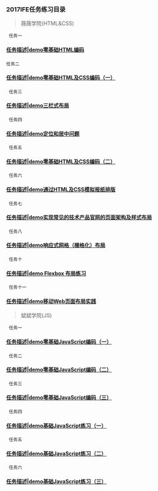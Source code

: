 ### 2017IFE任务练习目录

> 薇薇学院(HTML&CSS)

` 任务一`
 #### [任务描述](http://ife.baidu.com/course/detail/id/90)|[demo零基础HTML编码](http://aermin.github.io/IFE/薇薇学院(HTML%26CSS)/IFE1.1/2017IFE1.1.html)
 ` 任务二 `
#### [任务描述](http://ife.baidu.com/course/detail/id/92)|[demo零基础HTML及CSS编码（一）](http://aermin.github.io/IFE/薇薇学院(HTML&CSS)/IFE1.2/IFE1.2.htm)
` 任务三`
#### [任务描述](http://ife.baidu.com/course/detail/id/94)|[demo三栏式布局](http://aermin.github.io/IFE/薇薇学院(HTML&CSS)/IFE1.32/IFE1.32.html)
` 任务四`
#### [任务描述](http://ife.baidu.com/course/detail/id/95)|[demo定位和居中问题](http://aermin.github.io/IFE/薇薇学院(HTML&CSS)/IFE1.4/IFE1.4.html)
` 任务五`
#### [任务描述](http://ife.baidu.com/course/detail/id/96)|[demo零基础HTML及CSS编码（二）](http://aermin.github.io/IFE/薇薇学院(HTML&CSS)/IFE1.5/IFE1.5.htm)
` 任务六`
#### [任务描述](http://ife.baidu.com/course/detail/id/99)|[demo通过HTML及CSS模拟报纸排版](http://aermin.github.io/IFE/薇薇学院(HTML&CSS)/IFE1.6/IFE1.6.html)
` 任务七`
#### [任务描述](http://ife.baidu.com/course/detail/id/102)|[demo实现常见的技术产品官网的页面架构及样式布局](http://aermin.github.io/IFE/薇薇学院(HTML&CSS)/IFE1.7/IFE1.7.html)
` 任务八`
#### [任务描述](http://ife.baidu.com/course/detail/id/102)|[demo响应式网格（栅格化）布局](http://aermin.github.io/IFE/薇薇学院(HTML&CSS)/IFE1.8/IFE1.8.html)
` 任务十`
#### [任务描述](http://ife.baidu.com/course/detail/id/102)|[demo Flexbox 布局练习](http://aermin.github.io/IFE/薇薇学院(HTML&CSS)/IFE1.10/IFE1.10.html)
` 任务十一`
#### [任务描述](http://ife.baidu.com/course/detail/id/102)|[demo移动Web页面布局实践](http://aermin.github.io/IFE/薇薇学院(HTML&CSS)/IFE1.11/IFE1.11.html)

> 斌斌学院(JS)

` 任务一`
#### [任务描述](http://ife.baidu.com/course/detail/id/93)|[demo零基础JavaScript编码（一）](http://aermin.github.io/IFE/斌斌学院（JS）/IFE2.1/IFE2.1.html)
` 任务二`
#### [任务描述](http://ife.baidu.com/course/detail/id/91)|[demo零基础JavaScript编码（二）](http://aermin.github.io/IFE/斌斌学院（JS）/IFE2.2/IFE2.2.html)
` 任务三`
#### [任务描述](http://ife.baidu.com/course/detail/id/98)|[demo零基础JavaScript编码（三）](http://aermin.github.io/IFE/斌斌学院（JS）/IFE2.3/IFE2.3.html)
` 任务四`
#### [任务描述](http://ife.baidu.com/course/detail/id/103)|[demo基础JavaScript练习（一）](http://aermin.github.io/IFE/斌斌学院（JS）/IFE2.4/IFE2.4.html)
` 任务五`
#### [任务描述](http://ife.baidu.com/course/detail/id/105)|[demo基础JavaScript练习（二）](http://aermin.github.io/IFE/斌斌学院（JS）/IFE2.5/IFE2.5.html)
` 任务六`
#### [任务描述](http://ife.baidu.com/course/detail/id/107)|[demo基础JavaScript练习（三）](http://aermin.github.io/IFE/斌斌学院（JS）/IFE2.6/IFE2.6.html)
